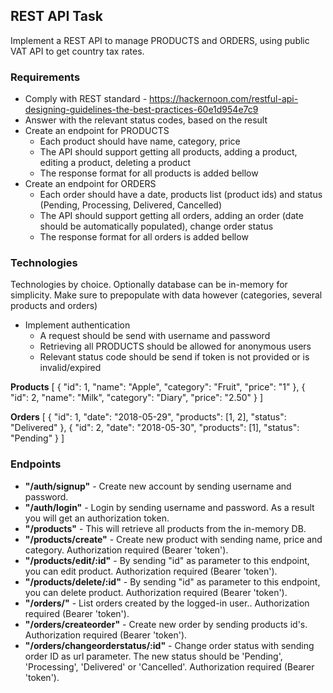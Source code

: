 ## REST API Task

Implement a REST API to manage PRODUCTS and ORDERS, using public VAT API to get country tax rates.

### Requirements

* Comply with REST standard - https://hackernoon.com/restful-api-designing-guidelines-the-best-practices-60e1d954e7c9
* Answer with the relevant status codes, based on the result
* Create an endpoint for PRODUCTS
   - Each product should have name, category, price
   - The API should support getting all products, adding a product, editing a product, deleting a product
   - The response format for all products is added bellow
* Create an endpoint for ORDERS
   - Each order should have a date, products list (product ids) and status (Pending, Processing, Delivered, Cancelled)
   - The API should support getting all orders, adding an order (date should be automatically populated), change order status
   - The response format for all orders is added bellow

### Technologies
Technologies by choice. Optionally database can be in-memory for simplicity. Make sure to prepopulate with data however (categories, several products and orders)

* Implement authentication
   - A request should be send with username and password
   - Retrieving all PRODUCTS should be allowed for anonymous users
   - Relevant status code should be send if token is not provided or is invalid/expired

<strong>Products</strong>
[
    {
        "id": 1,
        "name": "Apple",
        "category": "Fruit",
        "price": "1"
    },
    {
        "id": 2,
        "name": "Milk",
        "category": "Diary",
        "price": "2.50"
    }
]

<strong>Orders</strong>
[
    {
        "id": 1,
        "date": "2018-05-29",
        "products": [1, 2],
        "status": "Delivered"
    },
    {
        "id": 2,
        "date": "2018-05-30",
        "products": [1],
        "status": "Pending"
    }
]

### Endpoints
* **"/auth/signup"** - Create new account by sending username and password.
* **"/auth/login"** - Login by sending username and password. As a result you will get an authorization token.
* **"/products"** - This will retrieve all products from the in-memory DB.
* **"/products/create"** - Create new product with sending name, price and category. Authorization required (Bearer 'token').
* **"/products/edit/:id"** - By sending "id" as parameter to this endpoint, you can edit product. Authorization required (Bearer 'token').
* **"/products/delete/:id"** - By sending "id" as parameter to this endpoint, you can delete product. Authorization required (Bearer 'token').
* **"/orders/"** - List orders created by the logged-in user.. Authorization required (Bearer 'token').
* **"/orders/createorder"** - Create new order by sending products id's. Authorization required (Bearer 'token').
* **"/orders/changeorderstatus/:id"** - Change order status with sending order ID as url parameter. The new status should be 'Pending', 'Processing', 'Delivered' or 'Cancelled'. Authorization required (Bearer 'token').